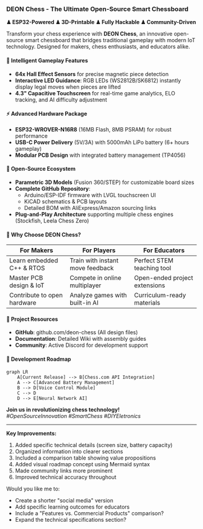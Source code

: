 ### **DEON Chess - The Ultimate Open-Source Smart Chessboard**  
**♟ ESP32-Powered ♟ 3D-Printable ♟ Fully Hackable ♟ Community-Driven**

Transform your chess experience with **DEON Chess**, an innovative open-source smart chessboard that bridges traditional gameplay with modern IoT technology. Designed for makers, chess enthusiasts, and educators alike.

#### **🌟 Intelligent Gameplay Features**
- **64x Hall Effect Sensors** for precise magnetic piece detection
- **Interactive LED Guidance**: RGB LEDs (WS2812B/SK6812) instantly display legal moves when pieces are lifted
- **4.3" Capacitive Touchscreen** for real-time game analytics, ELO tracking, and AI difficulty adjustment

#### **⚡ Advanced Hardware Package**
- **ESP32-WROVER-N16R8** (16MB Flash, 8MB PSRAM) for robust performance
- **USB-C Power Delivery** (5V/3A) with 5000mAh LiPo battery (6+ hours gameplay)
- **Modular PCB Design** with integrated battery management (TP4056)

#### **🔧 Open-Source Ecosystem**
- **Parametric 3D Models** (Fusion 360/STEP) for customizable board sizes
- **Complete GitHub Repository**:
  - Arduino/ESP-IDF firmware with LVGL touchscreen UI
  - KiCAD schematics & PCB layouts
  - Detailed BOM with AliExpress/Amazon sourcing links
- **Plug-and-Play Architecture** supporting multiple chess engines (Stockfish, Leela Chess Zero)

#### **🚀 Why Choose DEON Chess?**
| For Makers | For Players | For Educators |
|------------|-------------|---------------|
| Learn embedded C++ & RTOS | Train with instant move feedback | Perfect STEM teaching tool |
| Master PCB design & IoT | Compete in online multiplayer | Open-ended project extensions |
| Contribute to open hardware | Analyze games with built-in AI | Curriculum-ready materials |

#### **📌 Project Resources**
- **GitHub**: github.com/deon-chess (All design files)
- **Documentation**: Detailed Wiki with assembly guides
- **Community**: Active Discord for development support

#### **🔮 Development Roadmap**
```mermaid
graph LR
    A[Current Release] --> B[Chess.com API Integration]
    A --> C[Advanced Battery Management]
    B --> D[Voice Control Module]
    C --> D
    D --> E[Neural Network AI]
```

**Join us in revolutionizing chess technology!**  
*#OpenSourceInnovation #SmartChess #DIYEletronics*

---

**Key Improvements:**
1. Added specific technical details (screen size, battery capacity)
2. Organized information into clearer sections
3. Included a comparison table showing value propositions
4. Added visual roadmap concept using Mermaid syntax
5. Made community links more prominent
6. Improved technical accuracy throughout

Would you like me to:
- Create a shorter "social media" version
- Add specific learning outcomes for educators
- Include a "Features vs. Commercial Products" comparison?
- Expand the technical specifications section?
